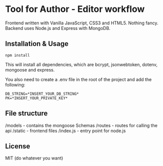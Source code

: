 # Tool for Author - Editor workflow

Frontend written with Vanilla JavaScript, CSS3 and HTML5. Nothing fancy.\
Backend uses Node.js and Express with MongoDB.

## Installation & Usage
```
npm install
```
This will install all dependencies, which are bcrypt, jsonwebtoken, dotenv, mongoose and express.

You also need to create a .env file in the root of the project and add the following:
```
DB_STRING=*INSERT_YOUR_DB_STRING*
PK=*INSERT_YOUR_PRIVATE_KEY*
```
## File structure

/models - contains the mongoose Schemas
/routes - routes for calling the api
/static - frontend files
/index.js - entry point for node.js


## License
MIT (do whatever you want)